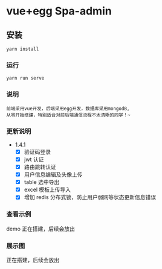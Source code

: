 # vue+egg Spa-admin

## 安装

```
yarn install
```

### 运行

```
yarn run serve
```

### 说明

```
前端采用vue开发，后端采用egg开发，数据库采用mongodB,
从零开始搭建，特别适合对前后端通信流程不太清晰的同学！~

```

### 更新说明

- 1.4.1
  - [x] 验证码登录
  - [x] jwt 认证
  - [x] 路由跳转认证
  - [x] 用户信息编辑及头像上传
  - [x] table 选中导出
  - [x] excel 模板上传导入
  - [x] 增加 redis 分布式锁，防止用户弱网等状态更新信息错误

### 查看示例

demo 正在搭建，后续会放出

### 展示图

正在搭建，后续会放出
